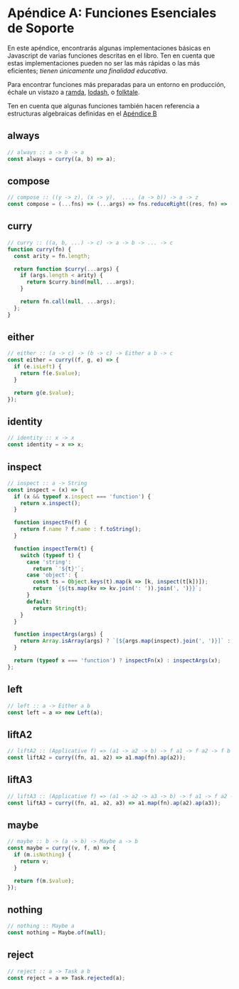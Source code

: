 # Apéndice A: Funciones Esenciales de Soporte

En este apéndice, encontrarás algunas implementaciones básicas en Javascript de varias funciones
descritas en el libro. Ten en cuenta que estas implementaciones pueden no ser las más rápidas o las 
más eficientes; *tienen únicamente una finalidad educativa*.

Para encontrar funciones más preparadas para un entorno en producción, échale un vistazo a
[ramda](https://ramdajs.com/), [lodash](https://lodash.com/), o [folktale](http://folktale.origamitower.com/).

Ten en cuenta que algunas funciones también hacen referencia a estructuras algebraicas definidas en el [Apéndice B](./appendix_b-es.md)

## always

```js
// always :: a -> b -> a
const always = curry((a, b) => a);
```


## compose

```js
// compose :: ((y -> z), (x -> y),  ..., (a -> b)) -> a -> z
const compose = (...fns) => (...args) => fns.reduceRight((res, fn) => [fn.call(null, ...res)], args)[0];
```


## curry

```js
// curry :: ((a, b, ...) -> c) -> a -> b -> ... -> c
function curry(fn) {
  const arity = fn.length;

  return function $curry(...args) {
    if (args.length < arity) {
      return $curry.bind(null, ...args);
    }

    return fn.call(null, ...args);
  };
}
```


## either

```js
// either :: (a -> c) -> (b -> c) -> Either a b -> c
const either = curry((f, g, e) => {
  if (e.isLeft) {
    return f(e.$value);
  }

  return g(e.$value);
});
```


## identity

```js
// identity :: x -> x
const identity = x => x;
```


## inspect

```js
// inspect :: a -> String
const inspect = (x) => {
  if (x && typeof x.inspect === 'function') {
    return x.inspect();
  }

  function inspectFn(f) {
    return f.name ? f.name : f.toString();
  }

  function inspectTerm(t) {
    switch (typeof t) {
      case 'string':
        return `'${t}'`;
      case 'object': {
        const ts = Object.keys(t).map(k => [k, inspect(t[k])]);
        return `{${ts.map(kv => kv.join(': ')).join(', ')}}`;
      }
      default:
        return String(t);
    }
  }

  function inspectArgs(args) {
    return Array.isArray(args) ? `[${args.map(inspect).join(', ')}]` : inspectTerm(args);
  }

  return (typeof x === 'function') ? inspectFn(x) : inspectArgs(x);
};
```


## left

```js
// left :: a -> Either a b
const left = a => new Left(a);
```


## liftA2

```js
// liftA2 :: (Applicative f) => (a1 -> a2 -> b) -> f a1 -> f a2 -> f b
const liftA2 = curry((fn, a1, a2) => a1.map(fn).ap(a2));
```


## liftA3

```js
// liftA3 :: (Applicative f) => (a1 -> a2 -> a3 -> b) -> f a1 -> f a2 -> f a3 -> f b
const liftA3 = curry((fn, a1, a2, a3) => a1.map(fn).ap(a2).ap(a3));
```


## maybe

```js
// maybe :: b -> (a -> b) -> Maybe a -> b
const maybe = curry((v, f, m) => {
  if (m.isNothing) {
    return v;
  }

  return f(m.$value);
});
```


## nothing

```js
// nothing :: Maybe a
const nothing = Maybe.of(null);
```


## reject 

```js
// reject :: a -> Task a b
const reject = a => Task.rejected(a);
```
